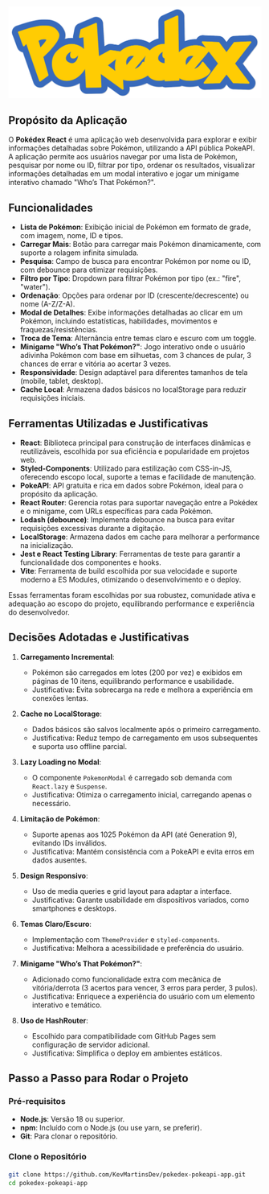 ![Pokédex Logo](./src/assets/img/logo.png)

## Propósito da Aplicação

O **Pokédex React** é uma aplicação web desenvolvida para explorar e exibir informações detalhadas sobre Pokémon, utilizando a API pública PokeAPI. A aplicação permite aos usuários navegar por uma lista de Pokémon, pesquisar por nome ou ID, filtrar por tipo, ordenar os resultados, visualizar informações detalhadas em um modal interativo e jogar um minigame interativo chamado "Who’s That Pokémon?".

## Funcionalidades

- **Lista de Pokémon**: Exibição inicial de Pokémon em formato de grade, com imagem, nome, ID e tipos.
- **Carregar Mais**: Botão para carregar mais Pokémon dinamicamente, com suporte a rolagem infinita simulada.
- **Pesquisa**: Campo de busca para encontrar Pokémon por nome ou ID, com debounce para otimizar requisições.
- **Filtro por Tipo**: Dropdown para filtrar Pokémon por tipo (ex.: "fire", "water").
- **Ordenação**: Opções para ordenar por ID (crescente/decrescente) ou nome (A-Z/Z-A).
- **Modal de Detalhes**: Exibe informações detalhadas ao clicar em um Pokémon, incluindo estatísticas, habilidades, movimentos e fraquezas/resistências.
- **Troca de Tema**: Alternância entre temas claro e escuro com um toggle.
- **Minigame "Who’s That Pokémon?"**: Jogo interativo onde o usuário adivinha Pokémon com base em silhuetas, com 3 chances de pular, 3 chances de errar e vitória ao acertar 3 vezes.
- **Responsividade**: Design adaptável para diferentes tamanhos de tela (mobile, tablet, desktop).
- **Cache Local**: Armazena dados básicos no localStorage para reduzir requisições iniciais.

## Ferramentas Utilizadas e Justificativas

- **React**: Biblioteca principal para construção de interfaces dinâmicas e reutilizáveis, escolhida por sua eficiência e popularidade em projetos web.
- **Styled-Components**: Utilizado para estilização com CSS-in-JS, oferecendo escopo local, suporte a temas e facilidade de manutenção.
- **PokeAPI**: API gratuita e rica em dados sobre Pokémon, ideal para o propósito da aplicação.
- **React Router**: Gerencia rotas para suportar navegação entre a Pokédex e o minigame, com URLs específicas para cada Pokémon.
- **Lodash (debounce)**: Implementa debounce na busca para evitar requisições excessivas durante a digitação.
- **LocalStorage**: Armazena dados em cache para melhorar a performance na inicialização.
- **Jest e React Testing Library**: Ferramentas de teste para garantir a funcionalidade dos componentes e hooks.
- **Vite**: Ferramenta de build escolhida por sua velocidade e suporte moderno a ES Modules, otimizando o desenvolvimento e o deploy.

Essas ferramentas foram escolhidas por sua robustez, comunidade ativa e adequação ao escopo do projeto, equilibrando performance e experiência do desenvolvedor.

## Decisões Adotadas e Justificativas

1. **Carregamento Incremental**: 
   - Pokémon são carregados em lotes (200 por vez) e exibidos em páginas de 10 itens, equilibrando performance e usabilidade.
   - Justificativa: Evita sobrecarga na rede e melhora a experiência em conexões lentas.

2. **Cache no LocalStorage**: 
   - Dados básicos são salvos localmente após o primeiro carregamento.
   - Justificativa: Reduz tempo de carregamento em usos subsequentes e suporta uso offline parcial.

3. **Lazy Loading no Modal**: 
   - O componente `PokemonModal` é carregado sob demanda com `React.lazy` e `Suspense`.
   - Justificativa: Otimiza o carregamento inicial, carregando apenas o necessário.

4. **Limitação de Pokémon**: 
   - Suporte apenas aos 1025 Pokémon da API (até Generation 9), evitando IDs inválidos.
   - Justificativa: Mantém consistência com a PokeAPI e evita erros em dados ausentes.

5. **Design Responsivo**: 
   - Uso de media queries e grid layout para adaptar a interface.
   - Justificativa: Garante usabilidade em dispositivos variados, como smartphones e desktops.

6. **Temas Claro/Escuro**: 
   - Implementação com `ThemeProvider` e `styled-components`.
   - Justificativa: Melhora a acessibilidade e preferência do usuário.

7. **Minigame "Who’s That Pokémon?"**: 
   - Adicionado como funcionalidade extra com mecânica de vitória/derrota (3 acertos para vencer, 3 erros para perder, 3 pulos).
   - Justificativa: Enriquece a experiência do usuário com um elemento interativo e temático.

8. **Uso de HashRouter**: 
   - Escolhido para compatibilidade com GitHub Pages sem configuração de servidor adicional.
   - Justificativa: Simplifica o deploy em ambientes estáticos.

## Passo a Passo para Rodar o Projeto

### Pré-requisitos
- **Node.js**: Versão 18 ou superior.
- **npm**: Incluído com o Node.js (ou use yarn, se preferir).
- **Git**: Para clonar o repositório.

### Clone o Repositório
```bash
git clone https://github.com/KevMartinsDev/pokedex-pokeapi-app.git
cd pokedex-pokeapi-app